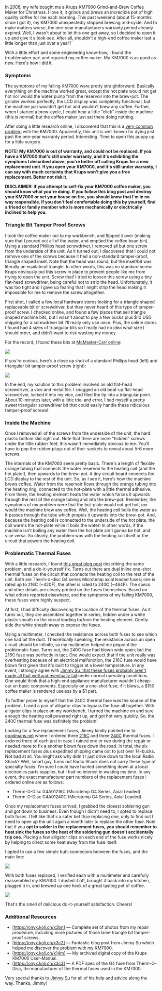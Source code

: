 In 2008, my wife bought me a Krups KM7000 Grind-and-Brew Coffee Maker for Christmas.  I love it, it grinds and brews an incredible pot of high quality coffee for me each morning.  This past weekend (about 15-months since I got it), my KM7000 unexpectedly stopped brewing mid-cycle.  And to make matters worse, the one-year manufacturers warranty period already expired.  Well, I wasn't about to let this one get away, so I decided to open it up and give it a look-see.  After all, shouldn't a high-end coffee maker last a little longer than just over a year?

With a little effort and some engineering know-how, I found the troublemaker part and repaired my coffee maker.  My KM7000 is as good as new.  Here's how I did it.

### Symptoms

The symptoms of my failing KM7000 were pretty straightforward.  Basically everything on the machine worked great, except the hot plate would not get hot nor would the water pump from the reservoir into the brew-pot.  The grinder worked perfectly, the LCD display was completely functional, but the machine just wouldn't get hot and wouldn't brew any coffee.  Further, when I started a brew-cycle, I could hear a little "click" inside the machine (this is normal) but the coffee maker just sat there doing nothing.

After doing a little research online, I discovered that this is a [very common problem](http://www.jimmysu.net/component/content/article/1-latest/971-oh-the-coffeemaker-is-broken-again) with the KM7000.  Apparently, this unit is well known for dying just past the one-year warranty period.  Interesting.  Time to open this puppy up for a little surgery.

**NOTE: My KM7000 is out of warranty, and could not be replaced.  If you have a KM7000 that's still under warranty, and it's exhibiting the symptoms I described above, you're better off calling Krups for a new replacement unit.  If you open your KM7000, and it's still under warranty, I can say with much certainty that Krups won't give you a free replacement.  Better not risk it.**

**DISCLAIMER: If you attempt to self-fix your KM7000 coffee maker, you should know what you're doing.  If you follow this blog post and destroy your KM7000 or set your house on fire, you should know that I'm in no way responsible.  If you don't feel comfortable doing this by yourself, find a friend or family member who is more mechanically or electrically inclined to help you.**

### Triangle Bit Tamper Proof Screws

I took the coffee maker out to my workbench, and flipped it over (making sure that I poured out all of the water, and emptied the coffee bean bin).  Using a standard Phillips head screwdriver, I removed all but one screw from the underside of the unit.  As it turned out, I discovered that I could not remove one of the screws because it had a non-standard tamper-proof, triangle shaped inset.  Note that the head was round, but the inset/bit was literally an equilateral triangle.  In other words, this was no standard screw.  Krups obviously put this screw in place to prevent people like me from trying to open the unit.  Screw that!  I tried to loosen this screw using a tiny flat-head screwdriver, being careful not to strip the head.  Unfortunately, it was too tight and I gave up fearing that I might strip the head making it impossible for me to remove the screw altogether.

First shot, I called a few local hardware stores looking for a triangle shaped replaceable bit or screwdriver, but they never heard of this type of tamper-proof screw.  I checked online, and found a few places that sell triangle shaped machine bits, but I wasn't about to pay a few bucks plus $10 USD shipping for a screwdriver bit I'll really only use once.  Plus, the online stores I found had 4 sizes of triangular bits so I really had no idea what size I should order, and didn't want to risk wasting my money.

For the record, I found these bits at [McMaster-Carr online](http://www.mcmaster.com/#triangle-screwdriver-bits/=6ce2zm):

<img src="static/entries/fixing-broken-krups-km7000-coffee-maker-triangle-head-tamper-proof-screws-too/triangle-bit.gif">

If you're curious, here's a close up shot of a standard Phillips head (left) and triangular bit tamper-proof screw (right):

<img src="static/entries/fixing-broken-krups-km7000-coffee-maker-triangle-head-tamper-proof-screws-too/phillips-and-triangle-tamper-proof-screw.jpg">

In the end, my solution to this problem involved an old flat-head screwdriver, a vice and metal file.  I snagged an old beat-up flat-head screwdriver, locked it into my vice, and filed the tip into a triangular point.  About 10-minutes later, with a little trial and error, I had myself a pretty sweet triangular screwdriver bit that could easily handle these ridiculous tamper-proof screws!

### Inside the Machine

Once I removed all of the screws from the underside of the unit, the hard plastic bottom slid right out.  Note that there are more "hidden" screws under the little rubber feet; this wasn't immediately obvious to me.  You'll have to pop the rubber plugs out of their sockets to reveal about 5-6 more screws.

The internals of the KM7000 seem pretty basic.  There's a length of flexible orange tubing that connects the water reservoir to the heating coil (and the hot plate!), then upwards to the brew-pot.  A tiny circuit board connects the LCD display to the rest of the unit.  So, as I see it, here's how the machine brews coffee.  Water from the reservoir flows through the orange tubing into the heating ring, connected to the hot-plate with a little thermal adhesive.  From there, the heating element heats the water which forces it upwards through the rest of the orange tubing and into the brew-pot.  Remember, the symptoms of my problem were that the hot-plate would not get hot, nor would the machine brew any coffee.  Well, the heating coil boils the water as it passes through the tube which propels it upwards into the brew-pot.  And, because the heating coil is connected to the underside of the hot plate, the coil warms the hot-plate while it boils the water!  In other words, if the machine isn't boiling any water then the hot plate ain't gonna be hot, and vice versa.  So clearly, the problem was with the heating coil itself or the circuit that powers the heating coil.

### Problematic Thermal Fuses

With a little research, I found [this great blog post](http://www.jimmysu.net/component/content/article/1-latest/971-oh-the-coffeemaker-is-broken-again) describing the same problem, and a do-it-yourself fix.  Turns out there are dual inline one-shot thermal fuses on the circuit that connects the heating coil to the rest of the unit.  Both are Therm-o-disc G4 series Microtemp axial leaded fuses; one is rated up to 216C (~420F), the other is rated to 240C (~464F).  The specs and other details are clearly printed on the fuses themselves.  Based on what others reported elsewhere, and the symptoms of my failing KM7000, these fuses were highly suspect.

At first, I had difficulty discovering the location of the thermal fuses.  As it turns out, they are assembled together in series, hidden under a white plastic sheath on the circuit leading to/from the heating element.  Gently side the white sheath away to expose the fuses.

Using a multimeter, I checked the resistance across both fuses to see which one had bit the dust.  Theoretically speaking, the resistance across an open circuit should be infinite, so my multimeter helped me pinpoint the problematic fuse.  Turns out, the 240C fuse had blown wide open; but the 216C fuse was perfectly in tact.  One would expect that if the unit really was overheating because of an electrical malfunction, the 216C fuse would have blown first given that it's built to trigger at a lower temperature.  In any event, I strongly agree with [Jimmy Su, that these fuses probably aren't made all that well and eventually fail](http://www.jimmysu.net/component/content/article/1-latest/971-oh-the-coffeemaker-is-broken-again) under normal operating conditions.  One would think that a high-end appliance manufacturer wouldn't cheap-out on basic components.  Especially on a one-shot fuse; if it blows, a $150 coffee maker is rendered useless by a $1 part.

To further prove to myself that the 240C thermal fuse was the source of the problem, I used a pair of alligator clips to bypass the fuse all together.  With alligator clips in place on my workbench, I turned the machine on and sure enough the heating coil powered right up, and got hot very quickly.  So, the 240C thermal fuse was definitely the problem!

Looking for a few replacement fuses, Jimmy kindly pointed me to [goodmans.net](http://goodmans.net) where I ordered three [216C](http://www.goodmans.net/get_item_th-tf216c_thermal-fuse-216-degrees-celsius.htm) and three [240C](http://www.goodmans.net/get_item_th-tf240c_thermal-fuse-240-degrees-celsius.htm) thermal fuses.  I ordered three of each just in case I ruined one or two during the repair or needed more to fix a another blown fuse down the road.  In total, the six replacement fuses plus expedited shipping came out to just over 14-bucks.  Not bad at all.  You might ask why didn't I just drive down to the local Radio Shack?  Well, smart guy, turns out Radio Shack does not carry these type of specialty fuses.  I'm sure I could have hunted something down at a local electronics parts supplier, but I had no interest in wasting my time.  In any event, the exact manufacturer part numbers of the replacement fuses I ordered online are as follows:

* Therm-O-Disc G4A01216C (Microtemp G4 Series, Axial Leaded)
* Therm-O-Disc G4A01240C (Microtemp G4 Series, Axial Leaded)

Once my replacement fuses arrived, I grabbed the closest soldering gun and got down to business.  Even though I didn't need to, I opted to replace both fuses.  I felt like that's a safer bet than replacing one, only to find out I need to open up the unit again a month later to replace the other fuse.  Note that if you **opt to solder in the replacement fuses, you should remember to heat sink the fuses so the heat of the soldering gun doesn't accidentally trip one**.  Placing a few alligator clips on each end of the fuse works nicely by helping to direct some heat away from the fuse itself.

I opted to use a few simple butt-connectors between the fuses, and the main line:

<img src="static/entries/fixing-broken-krups-km7000-coffee-maker-triangle-head-tamper-proof-screws-too/km7000-replacement-fuses-butt-connectors.jpg">

With both fuses replaced, I verified each with a multimeter and carefully reassembled my KM7000.  I dusted it off, brought it back into my kitchen, plugged it in, and brewed up one heck of a great tasting pot of coffee.

<img src="static/entries/fixing-broken-krups-km7000-coffee-maker-triangle-head-tamper-proof-screws-too/km7000-fixed-victory-is-mine.jpg">

That's the smell of delicious do-it-yourself satisfaction.  Cheers!

### Additional Resources

* [https://onyx.koli.ch/x3bn] &mdash; Complete set of photos from my repair procedure, including more pictures of those lame triangle bit tamper-proof screws.
* [https://onyx.koli.ch/x3c2] &mdash; Fantastic blog post from Jimmy Su which helped me discover the problem with my KM7000.
* [https://onyx.koli.ch/x14m] &mdash; My archived digital copy of the Krups KM7000 User-Manual.
* [https://onyx.koli.ch/x3c3] &mdash; A PDF spec of the G4 fuse from Therm-O-Disc, the manufacturer of the thermal fuses used in the KM7000.

Very special thanks to [Jimmy Su](http://www.jimmysu.net/component/content/article/1-latest/971-oh-the-coffeemaker-is-broken-again) for all of his help and advice along the way.  Thanks, Jimmy!